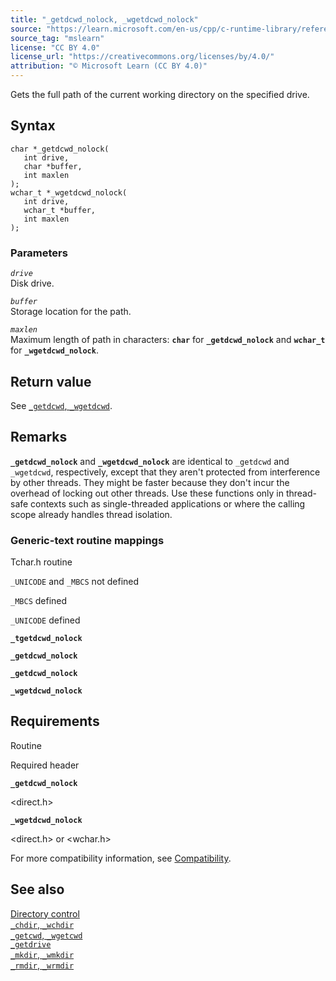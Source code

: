 ```yaml
---
title: "_getdcwd_nolock, _wgetdcwd_nolock"
source: "https://learn.microsoft.com/en-us/cpp/c-runtime-library/reference/getdcwd-nolock-wgetdcwd-nolock?view=msvc-170"
source_tag: "mslearn"
license: "CC BY 4.0"
license_url: "https://creativecommons.org/licenses/by/4.0/"
attribution: "© Microsoft Learn (CC BY 4.0)"
---
```

Gets the full path of the current working directory on the specified drive.

## Syntax

```
char *_getdcwd_nolock(
   int drive,
   char *buffer,
   int maxlen
);
wchar_t *_wgetdcwd_nolock(
   int drive,
   wchar_t *buffer,
   int maxlen
);
```

### Parameters

_`drive`_  
Disk drive.

_`buffer`_  
Storage location for the path.

_`maxlen`_  
Maximum length of path in characters: **`char`** for **`_getdcwd_nolock`** and **`wchar_t`** for **`_wgetdcwd_nolock`**.

## Return value

See [`_getdcwd`, `_wgetdcwd`](https://learn.microsoft.com/en-us/cpp/c-runtime-library/reference/getdcwd-wgetdcwd?view=msvc-170).

## Remarks

**`_getdcwd_nolock`** and **`_wgetdcwd_nolock`** are identical to `_getdcwd` and `_wgetdcwd`, respectively, except that they aren't protected from interference by other threads. They might be faster because they don't incur the overhead of locking out other threads. Use these functions only in thread-safe contexts such as single-threaded applications or where the calling scope already handles thread isolation.

### Generic-text routine mappings

Tchar.h routine

`_UNICODE` and `_MBCS` not defined

`_MBCS` defined

`_UNICODE` defined

**`_tgetdcwd_nolock`**

**`_getdcwd_nolock`**

**`_getdcwd_nolock`**

**`_wgetdcwd_nolock`**

## Requirements

Routine

Required header

**`_getdcwd_nolock`**

<direct.h>

**`_wgetdcwd_nolock`**

<direct.h> or <wchar.h>

For more compatibility information, see [Compatibility](https://learn.microsoft.com/en-us/cpp/c-runtime-library/compatibility?view=msvc-170).

## See also

[Directory control](https://learn.microsoft.com/en-us/cpp/c-runtime-library/directory-control?view=msvc-170)  
[`_chdir`, `_wchdir`](https://learn.microsoft.com/en-us/cpp/c-runtime-library/reference/chdir-wchdir?view=msvc-170)  
[`_getcwd`, `_wgetcwd`](https://learn.microsoft.com/en-us/cpp/c-runtime-library/reference/getcwd-wgetcwd?view=msvc-170)  
[`_getdrive`](https://learn.microsoft.com/en-us/cpp/c-runtime-library/reference/getdrive?view=msvc-170)  
[`_mkdir`, `_wmkdir`](https://learn.microsoft.com/en-us/cpp/c-runtime-library/reference/mkdir-wmkdir?view=msvc-170)  
[`_rmdir`, `_wrmdir`](https://learn.microsoft.com/en-us/cpp/c-runtime-library/reference/rmdir-wrmdir?view=msvc-170)